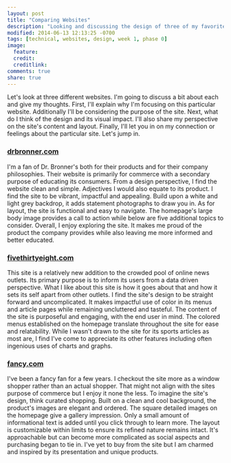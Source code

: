 ```yaml
---
layout: post
title: "Comparing Websites"
description: "Looking and discussing the design of three of my favorite sites."
modified: 2014-06-13 12:13:25 -0700
tags: [technical, websites, design, week 1, phase 0]
image:
  feature: 
  credit: 
  creditlink: 
comments: true
share: true
---
```


Let's look at three different websites. I'm going to discuss a bit about each and give my thoughts. First, I'll explain why I'm focusing on this particular website. Additionally I'll be considering the purpose of the site. Next, what do I think of the design and its visual impact. I'll also share my perspective on the site's content and layout. Finally, I'll let you in on my connection or feelings about the particular site. Let's jump in.

### [drbronner.com](https://www.drbronner.com/)

I'm a fan of Dr. Bronner's both for their products and for their company philosophies. Their website is primarily for commerce with a secondary purpose of educating its consumers. From a design perspective, I find the website clean and simple. Adjectives I would also equate to its product. I find the site to be vibrant, impactful and appealing. Build upon a white and light grey backdrop, it adds statement photographs to draw you in. As for layout, the site is functional and easy to navigate. The homepage's large body image provides a call to action while below are five additional topics to consider. Overall, I enjoy exploring the site. It makes me proud of the product the company provides while also leaving me more informed and better educated.

### [fivethirtyeight.com](http://fivethirtyeight.com/)

This site is a relatively new addition to the crowded pool of online news outlets. Its primary purpose is to inform its users from a data driven perspective. What I like about this site is how it goes about that and how it sets its self apart from other outlets. I find the site's design to be straight forward and uncomplicated. It makes impactful use of color in its menus and article pages while remaining uncluttered and tasteful. The content of the site is purposeful and engaging, with the end user in mind. The colored menus established on the homepage translate throughout the site for ease and relatability. While I wasn't drawn to the site for its sports articles as most are, I find I've come to appreciate its other features including often ingenious uses of charts and graphs.

### [fancy.com](http://fancy.com/)

I've been a fancy fan for a few years. I checkout the site more as a window shopper rather than an actual shopper. That might not align with the sites purpose of commerce but I enjoy it none the less. To imagine the site's design, think curated shopping. Built on a clean and cool background, the product's images are elegant and ordered. The square detailed images on the homepage give a gallery impression. Only a small amount of informational text is added until you click through to learn more. The layout is customizable within limits to ensure its refined nature remains intact. It's approachable but can become more complicated as social aspects and purchasing began to tie in. I've yet to buy from the site but I am charmed and inspired by its presentation and unique products.



